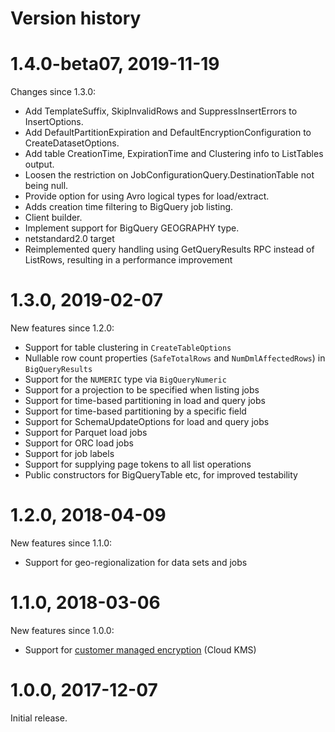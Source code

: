 # Version history

# 1.4.0-beta07, 2019-11-19

Changes since 1.3.0:

- Add TemplateSuffix, SkipInvalidRows and SuppressInsertErrors to InsertOptions.
- Add DefaultPartitionExpiration and DefaultEncryptionConfiguration to CreateDatasetOptions.
- Add table CreationTime, ExpirationTime and Clustering info to ListTables output.
- Loosen the restriction on JobConfigurationQuery.DestinationTable not being null.
- Provide option for using Avro logical types for load/extract.
- Adds creation time filtering to BigQuery job listing.
- Client builder.
- Implement support for BigQuery GEOGRAPHY type.
- netstandard2.0 target
- Reimplemented query handling using GetQueryResults RPC instead of ListRows,
  resulting in a performance improvement

# 1.3.0, 2019-02-07

New features since 1.2.0:

- Support for table clustering in `CreateTableOptions`
- Nullable row count properties (`SafeTotalRows` and `NumDmlAffectedRows`) in `BigQueryResults`
- Support for the `NUMERIC` type via `BigQueryNumeric`
- Support for a projection to be specified when listing jobs
- Support for time-based partitioning in load and query jobs
- Support for time-based partitioning by a specific field
- Support for SchemaUpdateOptions for load and query jobs
- Support for Parquet load jobs
- Support for ORC load jobs
- Support for job labels
- Support for supplying page tokens to all list operations
- Public constructors for BigQueryTable etc, for improved testability

# 1.2.0, 2018-04-09

New features since 1.1.0:

- Support for geo-regionalization for data sets and jobs

# 1.1.0, 2018-03-06

New features since 1.0.0:

- Support for [customer managed encryption](https://cloud.google.com/bigquery/docs/customer-managed-encryption)
  (Cloud KMS)

# 1.0.0, 2017-12-07

Initial release.
